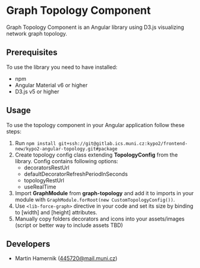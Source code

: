 # Graph Topology Component

Graph Topology Component is an Angular library using D3.js visualizing network graph topology.

## Prerequisites

To use the library you need to have installed:

* npm
* Angular Material v6 or higher
* D3.js v5 or higher

## Usage

To use the topology component in your Angular application follow these steps:

1. Run `npm install git+ssh://git@gitlab.ics.muni.cz:kypo2/frontend-new/kypo2-angular-topology.git#package`
2. Create topology config class extending **TopologyConfig** from the library. Config contains following options:
    +  decoratorsRestUrl
    + defaultDecoratorRefreshPeriodInSeconds
    + topologyRestUrl
    + useRealTime
2. Import **GraphModule** from **graph-topology** and add it to imports in your module with `GraphModule.forRoot(new CustomTopologyConfig())`.
3. Use `<lib-force-graph>` directive in your code and set its size by binding to [width] and [height] attributes.
4. Manually copy folders decorators and icons into your assets/images (script or better way to include assets TBD)

## Developers

* Martin Hamernik (445720@mail.muni.cz)
